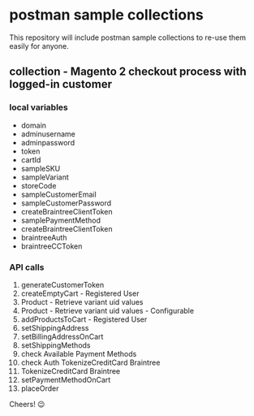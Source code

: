# postman sample collections
This repository will include postman sample collections to re-use them easily for anyone.

## collection - Magento 2 checkout process with logged-in customer

### local variables

- domain
- adminusername
- adminpassword
- token
- cartId
- sampleSKU
- sampleVariant
- storeCode
- sampleCustomerEmail
- sampleCustomerPassword
- createBraintreeClientToken
- samplePaymentMethod
- createBraintreeClientToken
- braintreeAuth
- braintreeCCToken

### API calls

1. generateCustomerToken
2. createEmptyCart - Registered User
3. Product - Retrieve variant uid values
4. Product - Retrieve variant uid values - Configurable
5. addProductsToCart - Registered User
6. setShippingAddress
7. setBillingAddressOnCart
8. setShippingMethods
9. check Available Payment Methods
10. check Auth TokenizeCreditCard Braintree
11. TokenizeCreditCard Braintree
12. setPaymentMethodOnCart
13. placeOrder

Cheers! 😉
